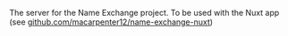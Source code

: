 The server for the Name Exchange project. To be used with the Nuxt app (see <a href=github.com/macarpenter12/name-exchange-nuxt>github.com/macarpenter12/name-exchange-nuxt</a>)
